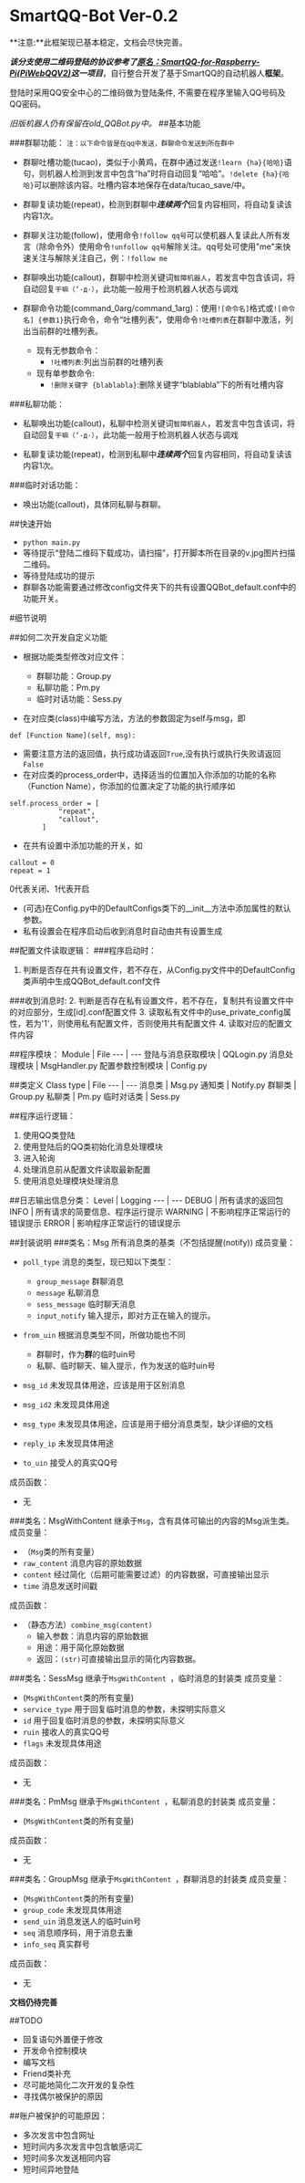 SmartQQ-Bot Ver-0.2
=========
**注意:**此框架现已基本稳定，文档会尽快完善。

***该分支使用二维码登陆的协议参考了[原名：SmartQQ-for-Raspberry-Pi(PiWebQQV2)](https://github.com/xqin/SmartQQ-for-Raspberry-Pi)这一项目***，自行整合开发了基于SmartQQ的自动机器人**框架**。

登陆时采用QQ安全中心的二维码做为登陆条件, 不需要在程序里输入QQ号码及QQ密码。

*旧版机器人仍有保留在old_QQBot.py中。*
##基本功能

###群聊功能：
<small>注：以下命令皆是在qq中发送，群聊命令发送到所在群中</small>

+ 群聊吐槽功能(tucao)，类似于小黄鸡，在群中通过发送`!learn {ha}{哈哈}`语句，则机器人检测到发言中包含“ha”时将自动回复“哈哈”。`!delete {ha}{哈哈}`可以删除该内容。吐槽内容本地保存在data/tucao_save/中。

+ 群聊复读功能(repeat)，检测到群聊中***连续两个***回复内容相同，将自动复读该内容1次。

+ 群聊关注功能(follow)，使用命令`!follow qq号`可以使机器人复读此人所有发言（除命令外）使用命令`!unfollow qq号`解除关注。qq号处可使用"me"来快速关注与解除关注自己，例：`!follow me`

+ 群聊唤出功能(callout)，群聊中检测关键词`智障机器人`，若发言中包含该词，将自动回复`干嘛（‘·д·）`，此功能一般用于检测机器人状态与调戏

+ 群聊命令功能(command_0arg/command_1arg)：使用`![命令名]`格式或`![命令名] {参数1}`执行命令，命令“吐槽列表”，使用命令`!吐槽列表`在群聊中激活，列出当前群的吐槽列表。
	+ 现有无参数命令：
		+ `!吐槽列表`:列出当前群的吐槽列表
	+ 现有单参数命令:
		+ `!删除关键字 {blablabla}`:删除关键字“blablabla”下的所有吐槽内容

###私聊功能：
+ 私聊唤出功能(callout)，私聊中检测关键词`智障机器人`，若发言中包含该词，将自动回复`干嘛（‘·д·）`，此功能一般用于检测机器人状态与调戏

+ 私聊复读功能(repeat)，检测到私聊中***连续两个***回复内容相同，将自动复读该内容1次。

###临时对话功能：
+ 唤出功能(callout)，具体同私聊与群聊。

##快速开始
+ `python main.py`
+ 等待提示“登陆二维码下载成功，请扫描”，打开脚本所在目录的v.jpg图片扫描二维码。
+ 等待登陆成功的提示
+ 群聊各功能需要通过修改config文件夹下的共有设置QQBot_default.conf中的功能开关。

#细节说明


##如何二次开发自定义功能
+ 根据功能类型修改对应文件：
	+ 群聊功能：Group.py
	+ 私聊功能：Pm.py
	+ 临时对话功能：Sess.py

+ 在对应类(class)中编写方法，方法的参数固定为self与msg，即

```def [Function Name](self, msg):```

+ 需要注意方法的返回值，执行成功请返回`True`,没有执行或执行失败请返回`False`
+ 在对应类的process_order中，选择适当的位置加入你添加的功能的名称（Function Name），你添加的位置决定了功能的执行顺序如

```
self.process_order = [
            "repeat",
            "callout",
        ]
```

+ 在共有设置中添加功能的开关，如

```
callout = 0
repeat = 1
```

0代表关闭、1代表开启
+ (可选)在Config.py中的DefaultConfigs类下的__init__方法中添加属性的默认参数。
+ 私有设置会在程序启动后收到消息时自动由共有设置生成

##配置文件读取逻辑：
###程序启动时：
1. 判断是否存在共有设置文件，若不存在，从Config.py文件中的DefaultConfig类声明中生成QQBot_default.conf文件

###收到消息时:
2. 判断是否存在私有设置文件，若不存在，复制共有设置文件中的对应部分，生成[id].conf配置文件
3. 读取私有文件中的use_private_config属性，若为'1'，则使用私有配置文件，否则使用共有配置文件
4. 读取对应的配置文件内容

##程序模块：
Module | File
--- | ---
登陆与消息获取模块 | QQLogin.py
消息处理模块 | MsgHandler.py
配置参数控制模块 | Config.py

##类定义
Class type | File
--- | ---
消息类 | Msg.py
通知类 | Notify.py
群聊类 | Group.py
私聊类 | Pm.py
临时对话类 | Sess.py

##程序运行逻辑：
1. 使用QQ类登陆
2. 使用登陆后的QQ类初始化消息处理模块
3. 进入轮询
4. 处理消息前从配置文件读取最新配置
5. 使用消息处理模块处理消息

##日志输出信息分类：
Level | Logging 
--- | --- 
DEBUG | 所有请求的返回包
INFO | 所有请求的简要信息、程序运行提示 
WARNING | 不影响程序正常运行的错误提示 
ERROR | 影响程序正常运行的错误提示 

##封装说明
###类名：Msg
所有消息类的基类（不包括提醒(notify))
成员变量：

+ `poll_type`	消息的类型，现已知以下类型：
	+ `group_message`	群聊消息
	+ `message`	私聊消息
	+ `sess_message`	临时聊天消息
	+ `input_notify`	输入提示，即对方正在输入的提示。

+ `from_uin`	根据消息类型不同，所做功能也不同
	+ 群聊时，作为**群**的临时uin号
	+ 私聊、临时聊天、输入提示，作为发送的临时uin号

+ `msg_id`	未发现具体用途，应该是用于区别消息
+ `msg_id2`	未发现具体用途
+ `msg_type`	未发现具体用途，应该是用于细分消息类型，缺少详细的文档
+ `reply_ip`	未发现具体用途
+ `to_uin`	接受人的真实QQ号

成员函数：

+ 无

###类名：MsgWithContent
继承于`Msg`，含有具体可输出的内容的Msg派生类。
成员变量：

+ （`Msg`类的所有变量）
+ `raw_content`	消息内容的原始数据
+ `content`	经过简化（后期可能需要过滤）的内容数据，可直接输出显示
+ `time`	消息发送时间戳

成员函数：

+ （静态方法）`combine_msg(content)`
	+ 输入参数：消息内容的原始数据
	+ 用途：用于简化原始数据
	+ 返回：`(str)`可直接输出显示的简化内容数据。

###类名：SessMsg
继承于`MsgWithContent `，临时消息的封装类
成员变量：

+ (`MsgWithContent`类的所有变量)
+ `service_type`	用于回复临时消息的参数，未探明实际意义
+ `id`	用于回复临时消息的参数，未探明实际意义
+ `ruin`	接收人的真实QQ号
+ `flags`	未发现具体用途

成员函数：

+ 无

###类名：PmMsg
继承于`MsgWithContent `，私聊消息的封装类
成员变量：

+ (`MsgWithContent`类的所有变量)

成员函数：

+ 无

###类名：GroupMsg
继承于`MsgWithContent `，群聊消息的封装类
成员变量：

+ (`MsgWithContent`类的所有变量)
+ `group_code`	未发现具体用途
+ `send_uin`	消息发送人的临时uin号
+ `seq`	消息顺序码，用于消息去重
+ `info_seq`	真实群号

成员函数：

+ 无


**文档仍待完善**

##TODO
+ 回复语句外置便于修改
+ 开发命令控制模块
+ 编写文档
+ Friend类补充
+ 尽可能地简化二次开发的复杂性
+ 寻找偶尔被保护的原因


##账户被保护的可能原因：
+ 多次发言中包含网址
+ 短时间内多次发言中包含敏感词汇
+ 短时间多次发送相同内容
+ 短时间异地登陆